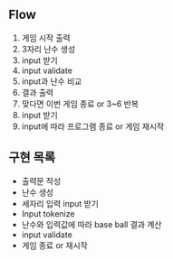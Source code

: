 ## Flow
1. 게임 시작 출력
2. 3자리 난수 생성
3. input 받기
4. input validate
5. input과 난수 비교
6. 결과 출력
7. 맞다면 이번 게임 종료 or 3~6 반복
8. input 받기
9. input에 따라 프로그램 종료 or 게임 재시작

## 구현 목록
- 출력문 작성
- 난수 생성
- 세자리 입력 input 받기
- Input tokenize
- 난수와 입력값에 따라 base ball 결과 계산
- input validate
- 게임 종료 or 재시작
